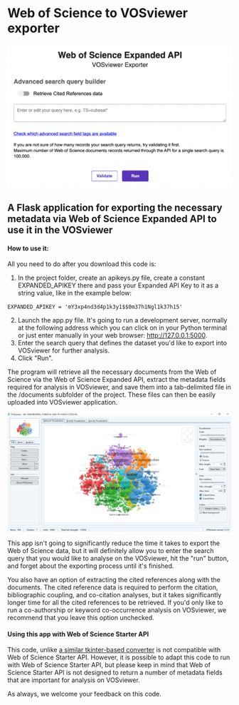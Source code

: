 # Web of Science to VOSviewer exporter

![Example](screenshots/GUI.png)


## A Flask application for exporting the necessary metadata via Web of Science Expanded API to use it in the VOSviewer

#### How to use it:

All you need to do after you download this code is:

1. In the project folder, create an apikeys.py file, create a constant EXPANDED_APIKEY there and pass your Expanded API Key to it as a string value, like in the example below:

```
EXPANDED_APIKEY = 'mY3xp4nd3d4p1k3y1$$0m37h1Ngl1k37h15'
```

2. Launch the app.py file. It's going to run a development server, normally at the following address which you can click on in your Python terminal or just enter manually in your web browser: http://127.0.0.1:5000.
3. Enter the search query that defines the dataset you'd like to export into VOSviewer for further analysis.
4. Click "Run".

The program will retrieve all the necessary documents from the Web of Science via the Web of Science Expanded API, extract the metadata fields required for analysis in VOSviewer, and save them into a tab-delimited file in the /documents subfolder of the project. These files can then be easily uploaded into VOSviewer application.

![Result](screenshots/result.png)

This app isn't going to significantly reduce the time it takes to export the Web of Science data, but it will definitely allow you to enter the search query that you would like to analyse on the VOSviewer, hit the "run" button, and forget about the exporting process until it's finished.

You also have an option of extracting the cited references along with the documents. The cited reference data is required to perform the citation, bibliographic coupling, and co-citation analyses, but it takes significantly longer time for all the cited references to be retrieved. If you'd only like to run a co-authorship or keyword co-occurrence analysis on VOSviewer, we recommend that you leave this option unchecked.

#### Using this app with Web of Science Starter API

This code, unlike [a similar tkinter-based converter](/./python/wos_to_vosviewer_exporter_tkinter/) is not compatible with Web of Science Starter API. However, it is possible to adapt this code to run with Web of Science Starter API, but please keep in mind that Web of Science Starter API is not designed to return a number of metadata fields that are important for analysis on VOSviewer.  

As always, we welcome your feedback on this code.